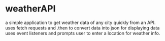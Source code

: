 # weatherAPI
a simple application to get weather data of any city quickly from an API.
uses fetch requests and .then to convert data into json for displaying data
uses event listeners and prompts user to enter a location for weather info.
